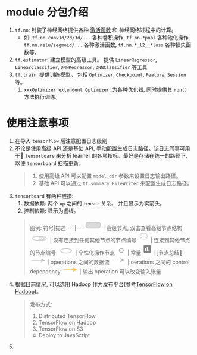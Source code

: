 # module 分包介绍

1. `tf.nn`: 封装了神经网络提供各种 [激活函数](https://en.wikipedia.org/wiki/Activation_function) 和 神经网络过程中的计算。
    - 如: `tf.nn.conv1d/2d/3d/...` 各种卷积操作, `tf.nn.*pool` 各种池化操作, `tf.nn.relu/segmoid/...` 各种激活函数, `tf.nn.*_l2__*loss` 各种损失函数等。
2. `tf.estimator`: 建立模型的高级工具。 提供 `LinearRegressor`, `LinearClassifier`, `DNNRegressor`, `DNNClassifier` 等工具
3. `tf.train`: 提供训练模型。 包括 `Optimizer`, `Checkpoint`, `Feature`, `Session` 等。
    1. `xxxOptimizer extendent Optimizer`: 为各种优化器, 同时提供其 `run()` 方法执行训练。

# 使用注意事项

1. 在导入 `tensorflow` 后注意配置日志级别
2. 不论是使用高级 API 还是基础 API, 手动配置生成日志路径。该日志同事可用于 `tensorboare` 来分析 learner 的各项指标。最好是存储在统一的路径下, 以便 `tensorboard` 扫描更新。
    > 1. 使用高级 API 可以配置 `model_dir` 参数来设置日志输出路径。
    > 2. 基础 API 可以通过 `tf.summary.FileWriter` 来配置生成日志路径。 
3. `tensorboard` 有两种链接:
    1. 数据依赖: 两个 `op` 之间的 `tensor` 关系。 并且显示为实箭头。
    2. 控制依赖: 显示为虚线。
    > 图例:
    > 符号|描述
    > ---|---
    > ![](imgs/namespace_node.png) | 高级节点, 双击查看高级节点结构
    > ![](imgs/horizontal_stack.png) | 没有连接到任何其他节点的节点编号
    > ![](imgs/vertical_stack.png) | 连接到其他节点的节点编号
    > ![](imgs/op_node.png) | 个性化操作节点
    > ![](imgs/constant.png) | 常量
    > ![](imgs/summary.png) | j节点总结
    > ![](imgs/dataflow_edge.png) | operations 之间的数据流
    > ![](imgs/control_edge.png) | oerations 之间的 control dependency
    > ![](imgs/reference_edge.png) | 输出 operation 可以改变输入张量
4. 根据目前情况, 可以选用 Hadoop 作为发布平台(参考[TensorFlow on Hadoop](https://www.tensorflow.org/deploy/hadoop))。
    > 发布方式:
    > 1. Distributed TensorFlow
    > 2. TensorFlow on Hadoop
    > 3. TensorFlow on S3
    > 4. Deploy to JavaScript
5. 
